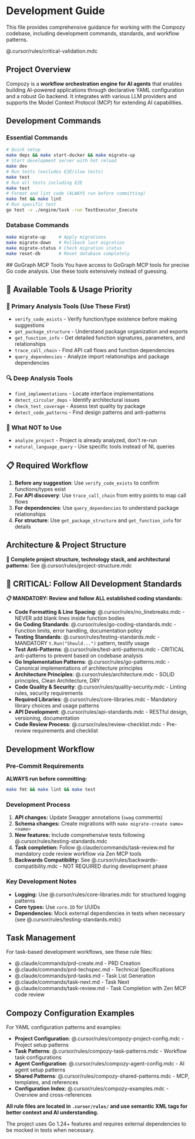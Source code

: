 # Development Guide

This file provides comprehensive guidance for working with the Compozy codebase, including development commands, standards, and workflow patterns.

<critical>@.cursor/rules/critical-validation.mdc</critical>

## Project Overview

Compozy is a **workflow orchestration engine for AI agents** that enables building AI-powered applications through declarative YAML configuration and a robust Go backend. It integrates with various LLM providers and supports the Model Context Protocol (MCP) for extending AI capabilities.

## Development Commands

### Essential Commands

```bash
# Quick setup
make deps && make start-docker && make migrate-up
# Start development server with hot reload
make dev
# Run tests (excludes E2E/slow tests)
make test
# Run all tests including E2E
make test
# Format and lint code (ALWAYS run before committing)
make fmt && make lint
# Run specific test
go test -v ./engine/task -run TestExecutor_Execute
```

### Database Commands

```bash
make migrate-up     # Apply migrations
make migrate-down   # Rollback last migration
make migrate-status # Check migration status
make reset-db       # Reset database completely
```

<gograph>
## GoGraph MCP Tools
You have access to GoGraph MCP tools for precise Go code analysis. Use these tools extensively instead of guessing.

## 🔧 Available Tools & Usage Priority

### 🎯 Primary Analysis Tools (Use These First)

- `verify_code_exists` - Verify function/type existence before making suggestions
- `get_package_structure` - Understand package organization and exports
- `get_function_info` - Get detailed function signatures, parameters, and relationships
- `trace_call_chain` - Find API call flows and function dependencies
- `query_dependencies` - Analyze import relationships and package dependencies

### 🔍 Deep Analysis Tools

- `find_implementations` - Locate interface implementations
- `detect_circular_deps` - Identify architectural issues
- `check_test_coverage` - Assess test quality by package
- `detect_code_patterns` - Find design patterns and anti-patterns

### 🚫 What NOT to Use

- `analyze_project` - Project is already analyzed, don't re-run
- `natural_language_query` - Use specific tools instead of NL queries

## 📋 Required Workflow

1. **Before any suggestion**: Use `verify_code_exists` to confirm functions/types exist
2. **For API discovery**: Use `trace_call_chain` from entry points to map call flows
3. **For dependencies**: Use `query_dependencies` to understand package relationships
4. **For structure**: Use `get_package_structure` and `get_function_info` for details

</gograph>

## Architecture & Project Structure

**📁 Complete project structure, technology stack, and architectural patterns:** See @.cursor/rules/project-structure.mdc

## 🚨 CRITICAL: Follow All Development Standards

**📋 MANDATORY: Review and follow ALL established coding standards:**

- **Code Formatting & Line Spacing**: @.cursor/rules/no_linebreaks.mdc - NEVER add blank lines inside function bodies
- **Go Coding Standards**: @.cursor/rules/go-coding-standards.mdc - Function limits, error handling, documentation policy
- **Testing Standards**: @.cursor/rules/testing-standards.mdc - MANDATORY `t.Run("Should...")` pattern, testify usage
- **Test Anti-Patterns**: @.cursor/rules/test-anti-patterns.mdc - CRITICAL anti-patterns to prevent based on codebase analysis
- **Go Implementation Patterns**: @.cursor/rules/go-patterns.mdc - Canonical implementations of architecture principles
- **Architecture Principles**: @.cursor/rules/architecture.mdc - SOLID principles, Clean Architecture, DRY
- **Code Quality & Security**: @.cursor/rules/quality-security.mdc - Linting rules, security requirements
- **Required Libraries**: @.cursor/rules/core-libraries.mdc - Mandatory library choices and usage patterns
- **API Development**: @.cursor/rules/api-standards.mdc - RESTful design, versioning, documentation
- **Code Review Process**: @.cursor/rules/review-checklist.mdc - Pre-review requirements and checklist

## Development Workflow

### Pre-Commit Requirements

**ALWAYS run before committing:**

```bash
make fmt && make lint && make test
```

### Development Process

1. **API changes:** Update Swagger annotations (`swag` comments)
2. **Schema changes:** Create migrations with `make migrate-create name=<name>`
3. **New features:** Include comprehensive tests following @.cursor/rules/testing-standards.mdc
4. **Task completion:** Follow @.claude/commands/task-review.md for mandatory code review workflow via Zen MCP tools
5. **Backwards Compatibility:** See @.cursor/rules/backwards-compatibility.mdc - NOT REQUIRED during development phase

### Key Development Notes

- **Logging:** Use @.cursor/rules/core-libraries.mdc for structured logging patterns
- **Core types:** Use `core.ID` for UUIDs
- **Dependencies:** Mock external dependencies in tests when necessary (see @.cursor/rules/testing-standards.mdc)

## Task Management

For task-based development workflows, see these rule files:

- @.claude/commands/prd-create.md - PRD Creation
- @.claude/commands/prd-techspec.md - Technical Specifications
- @.claude/commands/prd-tasks.md - Task List Generation
- @.claude/commands/task-next.md - Task Next
- @.claude/commands/task-review.md - Task Completion with Zen MCP code review

## Compozy Configuration Examples

For YAML configuration patterns and examples:

- **Project Configuration**: @.cursor/rules/compozy-project-config.mdc - Project setup patterns
- **Task Patterns**: @.cursor/rules/compozy-task-patterns.mdc - Workflow task configurations
- **Agent Configuration**: @.cursor/rules/compozy-agent-config.mdc - AI agent setup patterns
- **Shared Patterns**: @.cursor/rules/compozy-shared-patterns.mdc - MCP, templates, and references
- **Configuration Index**: @.cursor/rules/compozy-examples.mdc - Overview and cross-references

**All rule files are located in `.cursor/rules/` and use semantic XML tags for better context and AI understanding.**

The project uses Go 1.24+ features and requires external dependencies to be mocked in tests when necessary.
